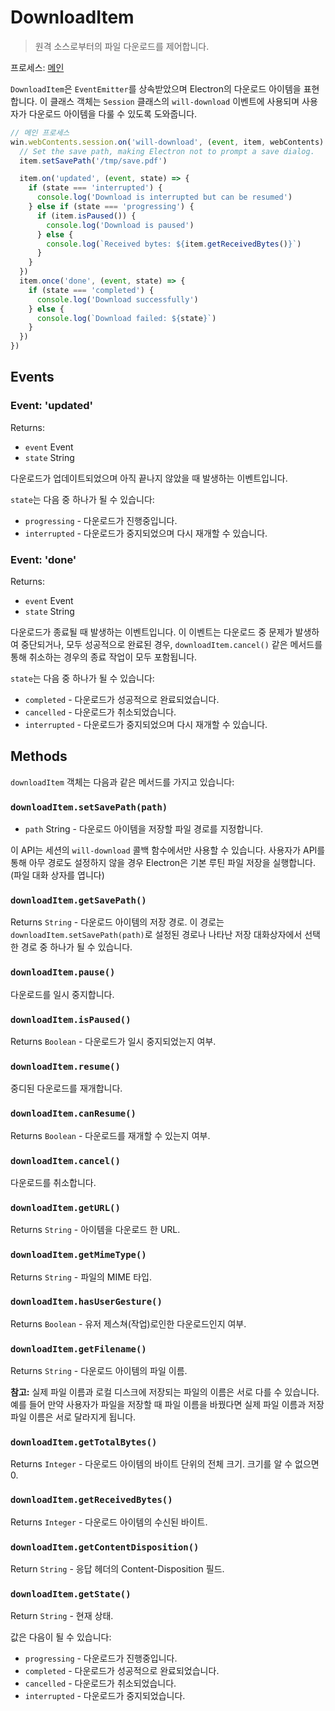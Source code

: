 # DownloadItem

> 원격 소스로부터의 파일 다운로드를 제어합니다.

프로세스: [메인](../tutorial/quick-start.md#main-process)

`DownloadItem`은 `EventEmitter`를 상속받았으며 Electron의 다운로드 아이템을
표현합니다. 이 클래스 객체는 `Session` 클래스의 `will-download` 이벤트에 사용되며
사용자가 다운로드 아이템을 다룰 수 있도록 도와줍니다.

```javascript
// 메인 프로세스
win.webContents.session.on('will-download', (event, item, webContents) => {
  // Set the save path, making Electron not to prompt a save dialog.
  item.setSavePath('/tmp/save.pdf')

  item.on('updated', (event, state) => {
    if (state === 'interrupted') {
      console.log('Download is interrupted but can be resumed')
    } else if (state === 'progressing') {
      if (item.isPaused()) {
        console.log('Download is paused')
      } else {
        console.log(`Received bytes: ${item.getReceivedBytes()}`)
      }
    }
  })
  item.once('done', (event, state) => {
    if (state === 'completed') {
      console.log('Download successfully')
    } else {
      console.log(`Download failed: ${state}`)
    }
  })
})
```

## Events

### Event: 'updated'

Returns:

* `event` Event
* `state` String

다운로드가 업데이트되었으며 아직 끝나지 않았을 때 발생하는 이벤트입니다.

`state`는 다음 중 하나가 될 수 있습니다:

* `progressing` - 다운로드가 진행중입니다.
* `interrupted` - 다운로드가 중지되었으며 다시 재개할 수 있습니다.

### Event: 'done'

Returns:

* `event` Event
* `state` String

다운로드가 종료될 때 발생하는 이벤트입니다. 이 이벤트는 다운로드 중 문제가 발생하여
중단되거나, 모두 성공적으로 완료된 경우, `downloadItem.cancel()` 같은 메서드를 통해
취소하는 경우의 종료 작업이 모두 포함됩니다.

`state`는 다음 중 하나가 될 수 있습니다:

* `completed` - 다운로드가 성공적으로 완료되었습니다.
* `cancelled` - 다운로드가 취소되었습니다.
* `interrupted` - 다운로드가 중지되었으며 다시 재개할 수 있습니다.

## Methods

`downloadItem` 객체는 다음과 같은 메서드를 가지고 있습니다:

### `downloadItem.setSavePath(path)`

* `path` String - 다운로드 아이템을 저장할 파일 경로를 지정합니다.

이 API는 세션의 `will-download` 콜백 함수에서만 사용할 수 있습니다. 사용자가 API를
통해 아무 경로도 설정하지 않을 경우 Electron은 기본 루틴 파일 저장을 실행합니다.
(파일 대화 상자를 엽니다)

### `downloadItem.getSavePath()`

Returns `String` - 다운로드 아이템의 저장 경로. 이 경로는
`downloadItem.setSavePath(path)`로 설정된 경로나 나타난 저장 대화상자에서 선택한
경로 중 하나가 될 수 있습니다.

### `downloadItem.pause()`

다운로드를 일시 중지합니다.

### `downloadItem.isPaused()`

Returns `Boolean` - 다운로드가 일시 중지되었는지 여부.

### `downloadItem.resume()`

중디된 다운로드를 재개합니다.

### `downloadItem.canResume()`

Returns `Boolean` - 다운로드를 재개할 수 있는지 여부.

### `downloadItem.cancel()`

다운로드를 취소합니다.

### `downloadItem.getURL()`

Returns `String` - 아이템을 다운로드 한 URL.

### `downloadItem.getMimeType()`

Returns `String` - 파일의 MIME 타입.

### `downloadItem.hasUserGesture()`

Returns `Boolean` - 유저 제스쳐(작업)로인한 다운로드인지 여부.

### `downloadItem.getFilename()`

Returns `String` - 다운로드 아이템의 파일 이름.

**참고:** 실제 파일 이름과 로컬 디스크에 저장되는 파일의 이름은 서로 다를 수 있습니다.
예를 들어 만약 사용자가 파일을 저장할 때 파일 이름을 바꿨다면 실제 파일 이름과 저장
파일 이름은 서로 달라지게 됩니다.

### `downloadItem.getTotalBytes()`

Returns `Integer` - 다운로드 아이템의 바이트 단위의 전체 크기. 크기를 알 수
없으면 0.

### `downloadItem.getReceivedBytes()`

Returns `Integer` - 다운로드 아이템의 수신된 바이트.

### `downloadItem.getContentDisposition()`

Return `String` - 응답 헤더의 Content-Disposition 필드.

### `downloadItem.getState()`

Return `String` - 현재 상태.

값은 다음이 될 수 있습니다:

* `progressing` - 다운로드가 진행중입니다.
* `completed` - 다운로드가 성공적으로 완료되었습니다.
* `cancelled` - 다운로드가 취소되었습니다.
* `interrupted` - 다운로드가 중지되었습니다.
